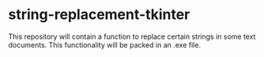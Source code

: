 # string-replacement-tkinter
This repository will contain a function to replace certain strings in some text documents. 
This functionality will be packed in an .exe file.
